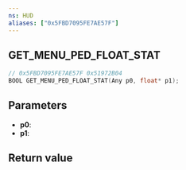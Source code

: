 ```yaml
---
ns: HUD
aliases: ["0x5FBD7095FE7AE57F"]
---
```

## GET_MENU_PED_FLOAT_STAT

```c
// 0x5FBD7095FE7AE57F 0x51972B04
BOOL GET_MENU_PED_FLOAT_STAT(Any p0, float* p1);
```

## Parameters
* **p0**: 
* **p1**: 

## Return value
